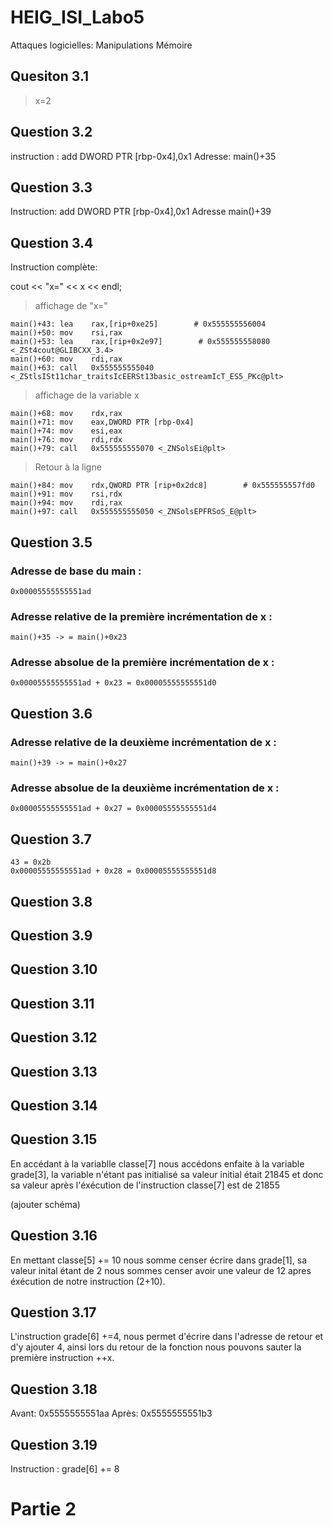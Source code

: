 # HEIG_ISI_Labo5
Attaques logicielles:  Manipulations Mémoire

## Quesiton 3.1
> x=2


## Question 3.2
instruction : add    DWORD PTR [rbp-0x4],0x1
Adresse: main()+35

## Question 3.3
Instruction: add    DWORD PTR [rbp-0x4],0x1
Adresse main()+39

## Question 3.4
Instruction complète: 

cout << "x=" << x << endl;

> affichage de "x="

```
main()+43: lea    rax,[rip+0xe25]        # 0x555555556004
main()+50: mov    rsi,rax
main()+53: lea    rax,[rip+0x2e97]        # 0x555555558080 <_ZSt4cout@GLIBCXX_3.4>
main()+60: mov    rdi,rax
main()+63: call   0x555555555040 <_ZStlsISt11char_traitsIcEERSt13basic_ostreamIcT_ES5_PKc@plt>
```

> affichage de la variable x

```
main()+68: mov    rdx,rax
main()+71: mov    eax,DWORD PTR [rbp-0x4]
main()+74: mov    esi,eax
main()+76: mov    rdi,rdx
main()+79: call   0x555555555070 <_ZNSolsEi@plt>
```

> Retour à la ligne

```
main()+84: mov    rdx,QWORD PTR [rip+0x2dc8]        # 0x555555557fd0
main()+91: mov    rsi,rdx
main()+94: mov    rdi,rax
main()+97: call   0x555555555050 <_ZNSolsEPFRSoS_E@plt>
```

## Question 3.5

### Adresse de base du main :

```
0x00005555555551ad
```


### Adresse relative de la première incrémentation de x :

```
main()+35 -> = main()+0x23
```

### Adresse absolue de la première incrémentation de x :

```
0x00005555555551ad + 0x23 = 0x00005555555551d0 
```

## Question 3.6

###  Adresse relative de la deuxième incrémentation de x :

```
main()+39 -> = main()+0x27
```

### Adresse absolue de la deuxième incrémentation de x :

```
0x00005555555551ad + 0x27 = 0x00005555555551d4 
```


## Question 3.7 

```
43 = 0x2b
0x00005555555551ad + 0x28 = 0x00005555555551d8
```

## Question 3.8

## Question 3.9

## Question 3.10

## Question 3.11

## Question 3.12

## Question 3.13

## Question 3.14


## Question 3.15

En accédant à la variablle classe[7] nous accédons enfaite à la variable grade[3], la variable n'étant pas initialisé sa valeur initial était 21845 et donc sa valeur après l'éxécution de l'instruction classe[7] est de 21855

(ajouter schéma)

## Question 3.16

En mettant classe[5] += 10 nous somme censer écrire dans grade[1], sa valeur inital étant de 2 nous sommes censer avoir une valeur de 12 apres éxécution de notre instruction (2+10).

## Question 3.17

L'instruction grade[6] +=4, nous permet d'écrire dans l'adresse de retour et d'y ajouter 4, ainsi lors du retour de la fonction nous pouvons sauter la première instruction ++x.

## Question 3.18

Avant:
0x5555555551aa
Après:
0x5555555551b3


## Question 3.19

Instruction : grade[6] += 8

# Partie 2


